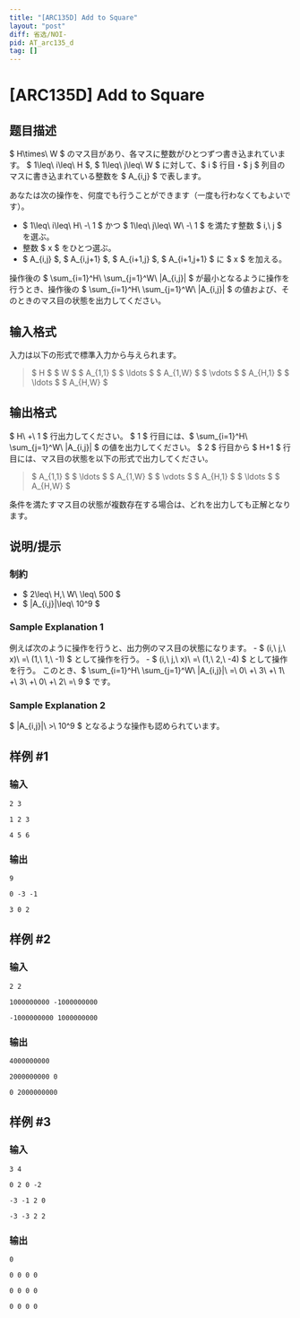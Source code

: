 ```yaml
---
title: "[ARC135D] Add to Square"
layout: "post"
diff: 省选/NOI-
pid: AT_arc135_d
tag: []
---
```


# [ARC135D] Add to Square

## 题目描述

[problemUrl]: https://atcoder.jp/contests/arc135/tasks/arc135_d

$ H\times\ W $ のマス目があり、各マスに整数がひとつずつ書き込まれています。 $ 1\leq\ i\leq\ H $, $ 1\leq\ j\leq\ W $ に対して、$ i $ 行目・$ j $ 列目のマスに書き込まれている整数を $ A_{i,j} $ で表します。

あなたは次の操作を、何度でも行うことができます（一度も行わなくてもよいです）。

- $ 1\leq\ i\leq\ H\ -\ 1 $ かつ $ 1\leq\ j\leq\ W\ -\ 1 $ を満たす整数 $ i,\ j $ を選ぶ。
- 整数 $ x $ をひとつ選ぶ。
- $ A_{i,j} $, $ A_{i,j+1} $, $ A_{i+1,j} $, $ A_{i+1,j+1} $ に $ x $ を加える。

操作後の $ \sum_{i=1}^H\ \sum_{j=1}^W\ |A_{i,j}| $ が最小となるように操作を行うとき、操作後の $ \sum_{i=1}^H\ \sum_{j=1}^W\ |A_{i,j}| $ の値および、そのときのマス目の状態を出力してください。

## 输入格式

入力は以下の形式で標準入力から与えられます。

> $ H $ $ W $ $ A_{1,1} $ $ \ldots $ $ A_{1,W} $ $ \vdots $ $ A_{H,1} $ $ \ldots $ $ A_{H,W} $

## 输出格式

$ H\ +\ 1 $ 行出力してください。 $ 1 $ 行目には、$ \sum_{i=1}^H\ \sum_{j=1}^W\ |A_{i,j}| $ の値を出力してください。 $ 2 $ 行目から $ H+1 $ 行目には、マス目の状態を以下の形式で出力してください。

> $ A_{1,1} $ $ \ldots $ $ A_{1,W} $ $ \vdots $ $ A_{H,1} $ $ \ldots $ $ A_{H,W} $

条件を満たすマス目の状態が複数存在する場合は、どれを出力しても正解となります。

## 说明/提示

### 制約

- $ 2\leq\ H,\ W\ \leq\ 500 $
- $ |A_{i,j}|\leq\ 10^9 $

### Sample Explanation 1

例えば次のように操作を行うと、出力例のマス目の状態になります。 - $ (i,\ j,\ x)\ =\ (1,\ 1,\ -1) $ として操作を行う。 - $ (i,\ j,\ x)\ =\ (1,\ 2,\ -4) $ として操作を行う。 このとき、$ \sum_{i=1}^H\ \sum_{j=1}^W\ |A_{i,j}|\ =\ 0\ +\ 3\ +\ 1\ +\ 3\ +\ 0\ +\ 2\ =\ 9 $ です。

### Sample Explanation 2

$ |A_{i,j}|\ >\ 10^9 $ となるような操作も認められています。

## 样例 #1

### 输入

```
2 3
1 2 3
4 5 6
```

### 输出

```
9
0 -3 -1
3 0 2
```

## 样例 #2

### 输入

```
2 2
1000000000 -1000000000
-1000000000 1000000000
```

### 输出

```
4000000000
2000000000 0
0 2000000000
```

## 样例 #3

### 输入

```
3 4
0 2 0 -2
-3 -1 2 0
-3 -3 2 2
```

### 输出

```
0
0 0 0 0
0 0 0 0
0 0 0 0
```

